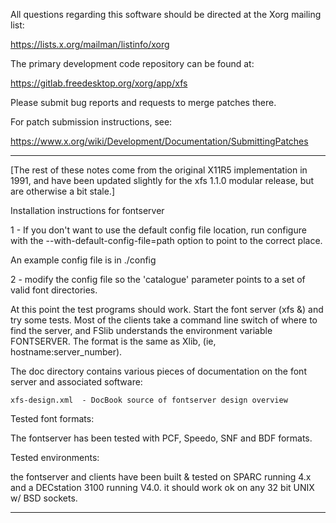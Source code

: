 All questions regarding this software should be directed at the
Xorg mailing list:

  https://lists.x.org/mailman/listinfo/xorg

The primary development code repository can be found at:

  https://gitlab.freedesktop.org/xorg/app/xfs

Please submit bug reports and requests to merge patches there.

For patch submission instructions, see:

  https://www.x.org/wiki/Development/Documentation/SubmittingPatches

------------------------------------------------------------------------------

[The rest of these notes come from the original X11R5 implementation
 in 1991, and have been updated slightly for the xfs 1.1.0 modular release,
 but are otherwise a bit stale.]

Installation instructions for fontserver

1 - If you don't want to use the default config file location,
run configure with the --with-default-config-file=path option to
point to the correct place.

An example config file is in ./config

2 - modify the config file so the 'catalogue'
parameter points to a set of valid font directories.

At this point the test programs should work.  Start the font server
(xfs &) and try some tests.  Most of the clients take
a command line switch of where to find the server, and
FSlib understands the environment variable FONTSERVER.
The format is the same as Xlib, (ie, hostname:server_number).

The doc directory contains various pieces of documentation on the font
server and associated software:

    xfs-design.xml	- DocBook source of fontserver design overview

Tested font formats:

The fontserver has been tested with PCF, Speedo, SNF and BDF formats.

Tested environments:

the fontserver and clients have been built & tested on SPARC running
4.x and a DECstation 3100 running V4.0.  it should work ok on any 32
bit UNIX w/ BSD sockets.

------------------------------------------------------------------------------

